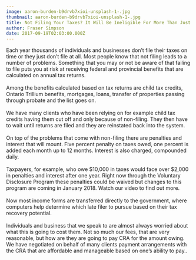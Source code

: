 ```yaml
---
image: aaron-burden-b9drvb7xioi-unsplash-1-.jpg
thumbnail: aaron-burden-b9drvb7xioi-unsplash-1-.jpg
title: Not Filing Your Taxes? It Will Be Ineligible For More Than Just Credit
author: Fraser Simpson
date: 2017-09-19T02:03:00.000Z
---
```

Each year thousands of individuals and businesses don’t file their taxes on time or they just don’t file at all. Most people know that not filing leads to a number of problems. Something that you may or not be aware of that failing to file puts you at risk at receiving federal and provincial benefits that are calculated on annual tax returns.\
\
Among the benefits calculated based on tax returns are child tax credits, Ontario Trillium benefits, mortgages, loans, transfer of properties passing through probate and the list goes on.\
\
We have many clients who have been relying on for example child tax credits having them cut off and only because of non-filing. They then have to wait until returns are filed and they are reinstated back into the system.\
\
On top of the problems that come with non-filing there are penalties and interest that will mount. Five percent penalty on taxes owed, one percent is added each month up to 12 months. Interest is also charged, compounded daily.\
\
Taxpayers, for example, who owe $10,000 in taxes would face over $2,000 in penalties and interest after one year. Right now through the Voluntary Disclosure Program these penalties could be waived but changes to this program are coming in January 2018. Watch our video to find out more.\
\
Now most income forms are transferred directly to the government, where computers help determine which late filer to pursue based on their tax recovery potential.\
\
Individuals and business that we speak to are almost always worried about what this is going to cost them. Not so much our fees, that are very reasonable, but how are they are going to pay CRA for the amount owing. We have negotiated on behalf of many clients payment arrangements with the CRA that are affordable and manageable based on one’s ability to pay..